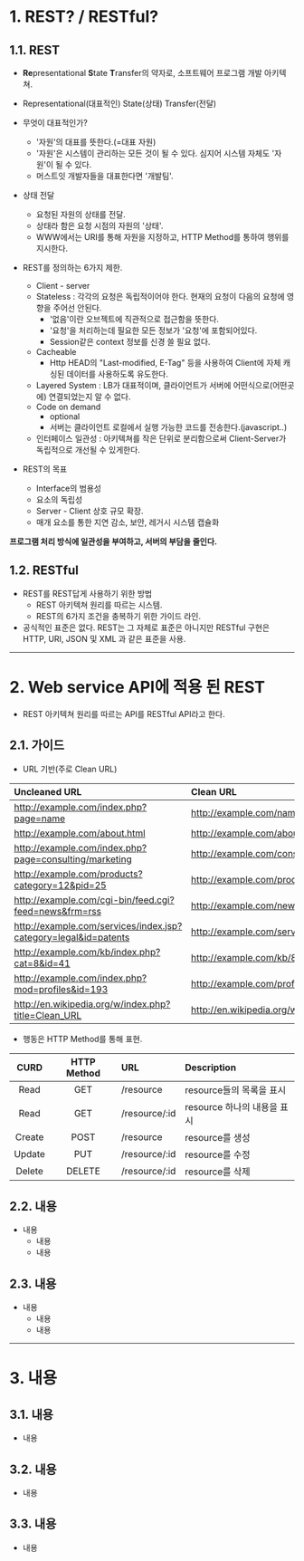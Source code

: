 # 1. REST? / RESTful?
## 1.1. REST
   - **Re**presentational **S**tate **T**ransfer의 약자로, 소프트웨어 프로그램 개발 아키텍쳐.
   - Representational(대표적인) State(상태) Transfer(전달)
   - 무엇이 대표적인가?
      + '자원'의 대표를 뜻한다.(=대표 자원)
      + '자원'은 시스템이 관리하는 모든 것이 될 수 있다. 심지어 시스템 자체도 '자원'이 될 수 있다.
      + 머스트잇 개발자들을 대표한다면 '개발팀'.
      
   - 상태 전달
      + 요청된 자원의 상태를 전달.
      + 상태라 함은 요청 시점의 자원의 '상태'.
      + WWW에서는 URI를 통해 자원을 지정하고, HTTP Method를 통하여 행위를 지시한다.

   - REST를 정의하는 6가지 제한.
      + Client - server
      + Stateless : 각각의 요청은 독립적이어야 한다. 현재의 요청이 다음의 요청에 영향을 주어선 안된다. 
         * '없음'이란 오브젝트에 직관적으로 접근함을 뜻한다.
         * '요청'을 처리하는데 필요한 모든 정보가 '요청'에 포함되어있다.
         * Session같은 context 정보를 신경 쓸 필요 없다.
      + Cacheable
         * Http HEAD의 "Last-modified, E-Tag" 등을 사용하여 Client에 자체 캐싱된 데이터를 사용하도록 유도한다.
      + Layered System : LB가 대표적이며, 클라이언트가 서버에 어떤식으로(어떤곳에) 연결되었는지 알 수 없다.
      + Code on demand
         * optional
         * 서버는 클라이언트 로컬에서 실행 가능한 코드를 전송한다.(javascript..)
      + 인터페이스 일관성 : 아키텍쳐를 작은 단위로 분리함으로써 Client-Server가 독립적으로 개선될 수 있게한다.

   - REST의 목표
      + Interface의 범용성
      + 요소의 독립성
      + Server - Client 상호 규모 확장.
      + 매개 요소를 통한 지연 감소, 보안, 레거시 시스템 캡슐화

**프로그램 처리 방식에 일관성을 부여하고, 서버의 부담을 줄인다.**

## 1.2. RESTful
* REST를 REST답게 사용하기 위한 방법
   - REST 아키텍쳐 원리를 따르는 시스템.
   - REST의 6가지 조건을 충복하기 위한 가이드 라인.
* 공식적인 표준은 없다. REST는 그 자체로 표준은 아니지만 RESTful 구현은 HTTP, URI, JSON 및 XML 과 같은 표준을 사용.

****

# 2. Web service API에 적용 된 REST
* REST 아키텍쳐 원리를 따르는 API를 RESTful API라고 한다.

## 2.1. 가이드
- URL 기반(주로 Clean URL)

| Uncleaned URL                                                   | Clean URL                                 |
|:----------------------------------------------------------------|:------------------------------------------|
| http://example.com/index.php?page=name                          | http://example.com/name                   |
| http://example.com/about.html                                   | http://example.com/about                  |
| http://example.com/index.php?page=consulting/marketing          | http://example.com/consulting/marketing   |
| http://example.com/products?category=12&pid=25                  | http://example.com/products/12/25         |
| http://example.com/cgi-bin/feed.cgi?feed=news&frm=rss           | http://example.com/news.rss               |
| http://example.com/services/index.jsp?category=legal&id=patents | http://example.com/services/legal/patents |
| http://example.com/kb/index.php?cat=8&id=41                     | http://example.com/kb/8/41                |
| http://example.com/index.php?mod=profiles&id=193                | http://example.com/profiles/193           |
| http://en.wikipedia.org/w/index.php?title=Clean_URL             | http://en.wikipedia.org/wiki/Clean_URL    ||

* 행동은 HTTP Method를 통해 표현.

| CURD   | HTTP Method | URL           | Description               |
|:------:|:-----------:|:------------- |:--------------------------|
| Read	 | GET         | /resource     | resource들의 목록을 표시    |
| Read   | GET         | /resource/:id | resource 하나의 내용을 표시 |
| Create | POST        | /resource     | resource를 생성            |
| Update | PUT         | /resource/:id | resource를 수정            |
| Delete | DELETE      | /resource/:id | resource를 삭제            ||

## 2.2. 내용
* 내용
   - 내용
   - 내용

## 2.3. 내용
* 내용
   - 내용
   - 내용

****

# 3. 내용
## 3.1. 내용 
* 내용

## 3.2. 내용 
* 내용

## 3.3. 내용 
* 내용